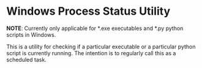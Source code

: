 # Windows Process Status Utility

**NOTE**: Currently only applicable for *.exe executables and *.py python scripts in Windows.

This is a utility for checking if a particular executable or a particular python script is currently running. The intention is to regularly call this as a scheduled task.
